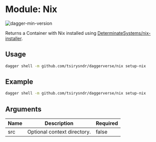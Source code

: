 # Module: Nix

![dagger-min-version](https://img.shields.io/badge/dagger%20version-v0.9.3-yellow)

Returns a Container with Nix installed using [DeterminateSystems/nix-installer](https://github.com/DeterminateSystems/nix-installer).

## Usage

```sh
dagger shell -m github.com/tsirysndr/daggerverse/nix setup-nix
```

## Example

```sh
dagger shell -m github.com/tsirysndr/daggerverse/nix setup-nix
```

## Arguments

| Name | Description                                                    | Required |
| ---- | -------------------------------------------------------------- | -------- |
| src  | Optional context directory. | false    |
